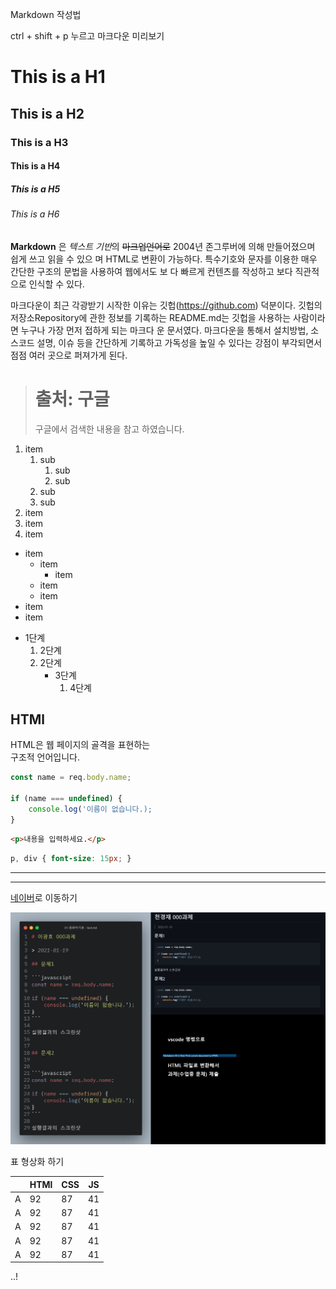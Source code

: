 Markdown 작성법

ctrl + shift + p 누르고 마크다운 미리보기

# This is a H1
## This is a H2
### This is a H3
#### This is a H4
##### This is a H5
###### This is a H6

**Markdown** 은 *텍스트 기반*의 ~~마크업언어로~~ 2004년 존그루버에 의해 만들어졌으며 쉽게 쓰고 읽을 수 있으
며 HTML로 변환이 가능하다. 특수기호와 문자를 이용한 매우 간단한 구조의 문법을 사용하여 웹에서도 보
다 빠르게 컨텐츠를 작성하고 보다 직관적으로 인식할 수 있다.

마크다운이 최근 각광받기 시작한 이유는 깃헙(https://github.com) 덕분이다. 깃헙의 저장소Repository에
관한 정보를 기록하는 README.md는 깃헙을 사용하는 사람이라면 누구나 가장 먼저 접하게 되는 마크다
운 문서였다. 마크다운을 통해서 설치방법, 소스코드 설명, 이슈 등을 간단하게 기록하고 가독성을 높일 수
있다는 강점이 부각되면서 점점 여러 곳으로 퍼져가게 된다.

> # 출처: 구글
> 구글에서 검색한 내용을 참고 하였습니다.

1. item
    1. sub
       1. sub
       2. sub
    2. sub
    3. sub
2. item
3. item
4. item
- item
  - item
    - item
  - item
  - item
- item
- item

* 1단계
  1. 2단계
  2. 2단계
     + 3단계
       1. 4단계

## HTMl

HTML은 웹 페이지의 골격을 표현하는   
구조적 언어입니다.

```javascript
const name = req.body.name;

if (name === undefined) {
    console.log('이름이 없습니다.);
}
```

```html
<p>내용을 입력하세요.</p>
```

```css
p, div { font-size: 15px; }
```

---

* * *


[네이버](https://www.naver.com)로 이동하기

![아이콘](과제물%20제출%20양식.png)


표 형상화 하기

| | HTMl | CSS | JS |
|---|---|---|---|
| A | 92 | 87 | 41 |
| A | 92 | 87 | 41 |
| A | 92 | 87 | 41 |
| A | 92 | 87 | 41 |
| A | 92 | 87 | 41 |

..!